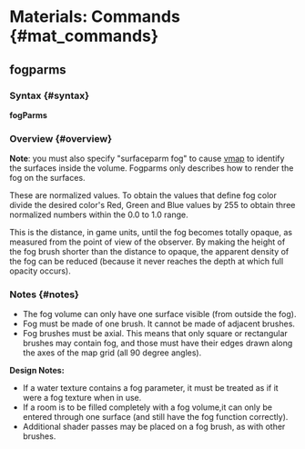# Materials: Commands {#mat_commands}
## fogparms
### Syntax {#syntax}

**fogParms <red value> <green value> <blue value> <distance to opaque>**

### Overview {#overview}

**Note**: you must also specify "surfaceparm fog" to cause
[vmap](vmap) to identify the surfaces inside the volume.
Fogparms only describes how to render the fog on the surfaces.

**<red value> <green value> <blue value>** These are normalized values.
To obtain the values that define fog color divide the desired color's
Red, Green and Blue values by 255 to obtain three normalized numbers
within the 0.0 to 1.0 range.

**<distance toopaque>** This is the distance, in game units, until the
fog becomes totally opaque, as measured from the point of view of the
observer. By making the height of the fog brush shorter than the
distance to opaque, the apparent density of the fog can be reduced
(because it never reaches the depth at which full opacity occurs).

### Notes {#notes}

-   The fog volume can only have one surface visible (from outside the
    fog).
-   Fog must be made of one brush. It cannot be made of adjacent
    brushes.
-   Fog brushes must be axial. This means that only square or
    rectangular brushes may contain fog, and those must have their edges
    drawn along the axes of the map grid (all 90 degree angles).

**Design Notes:**

-   If a water texture contains a fog parameter, it must be treated as
    if it were a fog texture when in use.
-   If a room is to be filled completely with a fog volume,it can only
    be entered through one surface (and still have the fog function
    correctly).
-   Additional shader passes may be placed on a fog brush, as with other
    brushes.